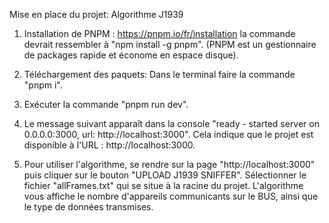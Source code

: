 Mise en place du projet: Algorithme J1939

1.  Installation de PNPM : https://pnpm.io/fr/installation la commande devrait ressembler à "npm install -g pnpm".
    (PNPM est un gestionnaire de packages rapide et économe en espace disque).

2.  Téléchargement des paquets: Dans le terminal faire la commande "pnpm i".

3.  Exécuter la commande "pnpm run dev".

4.  Le message suivant apparaît dans la console "ready - started server on 0.0.0.0:3000, url: http://localhost:3000".
    Cela indique que le projet est disponible à l'URL : http://localhost:3000.

5.  Pour utiliser l'algorithme, se rendre sur la page "http://localhost:3000" puis cliquer sur le bouton "UPLOAD J1939 SNIFFER". Sélectionner le fichier "allFrames.txt" qui se situe à la racine du projet. L'algorithme vous affiche le nombre d'appareils communicants sur le BUS, ainsi que le type de données transmises.
